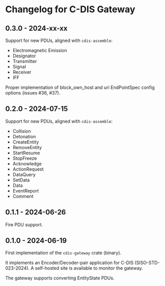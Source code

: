 # Changelog for C-DIS Gateway

## 0.3.0 - 2024-xx-xx

Support for new PDUs, aligned with `cdis-assemble`:
- Electromagnetic Emission
- Designator
- Transmitter
- Signal
- Receiver
- IFF

Proper implementation of block_own_host and uri EndPointSpec config options (issues #36, #37).

## 0.2.0 - 2024-07-15

Support for new PDUs, aligned with `cdis-assemble`:
- Collision
- Detonation
- CreateEntity
- RemoveEntity
- StartResume
- StopFreeze
- Acknowledge
- ActionRequest
- DataQuery
- SetData
- Data
- EventReport
- Comment

## 0.1.1 - 2024-06-26

Fire PDU support.

## 0.1.0 - 2024-06-19

First implementation of the `cdis-gateway` crate (binary).

It implements an Encoder/Decoder-pair application for C-DIS (SISO-STD-023-2024).
A self-hosted site is available to monitor the gateway.

The gateway supports converting EntityState PDUs. 
